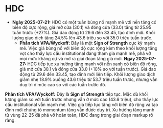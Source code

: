 # HDC

- **Ngày 2025-07-21:** HDC có một tuần bùng nổ mạnh mẽ với nến tăng có biên độ cực rộng, giá mở cửa (30.1) và đóng cửa (33.0) tăng từ 25.95 tuần trước (+27%). Giá dao động từ 29.6 đến 33.45, tạo đỉnh mới. Khối lượng giao dịch tăng 24.5% lên 43.6 triệu so với 35.0 triệu tuần trước.
    - **Phân tích VPA/Wyckoff:** Đây là một **Sign of Strength** cực kỳ mạnh mẽ. Việc giá bùng nổ với biên độ cực rộng kèm theo khối lượng tăng vọt cho thấy lực cầu institutional đang tham gia mạnh mẽ, phá vỡ mọi mức kháng cự và mở ra giai đoạn tăng giá mới.
**Ngày 2025-07-27:** HDC tiếp tục xu hướng tăng mạnh với nến xanh có biên độ rộng, giá mở cửa 30.1 và đóng cửa 33.0 (+10% so với tuần trước). Giá dao động từ 29.6 đến 33.45, tạo đỉnh mới liên tiếp. Khối lượng giao dịch giảm nhẹ 18.9% xuống 43.6 triệu từ 53.7 triệu tuần trước, nhưng vẫn duy trì ở mức cao so với các tuần trước đó.

**Phân tích VPA/Wyckoff:** Đây là **Sign of Strength** tiếp tục. Mặc dù khối lượng giảm so với tuần trước nhưng vẫn ở mức cao (43.6 triệu), cho thấy lực cầu institutional vẫn mạnh mẽ. Việc giá tiếp tục tăng với biên độ rộng và tạo đỉnh mới chứng tỏ momentum tăng vẫn được duy trì. Xu hướng tăng mạnh từ vùng 22-25 đã phá vỡ hoàn toàn, HDC đang trong giai đoạn markup rõ ràng.
